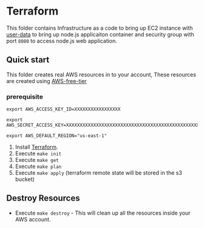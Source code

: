 # Terraform

This folder contains Infrastructure as a code to bring up EC2 instance with [user-data](https://github.com/Ksreenivas/nodejs-application/blob/main/terraform/nodejs-module/user-data.sh) to bring up node.js applicaiton container and security group with port `8080` to access node.js web application.

## Quick start

This folder creates real AWS resources in to your account, These resources are created using [AWS-free-tier](https://aws.amazon.com/free/)

### prerequisite
```
export AWS_ACCESS_KEY_ID=XXXXXXXXXXXXXXXXX

export AWS_SECRET_ACCESS_KEY=XXXXXXXXXXXXXXXXXXXXXXXXXXXXXXXXXXXXXXXXXXXXXXXXXXX

export AWS_DEFAULT_REGION="us-east-1"
```

1. Install [Terraform](https://www.terraform.io/).
2. Execute `make init`
3. Execute `make get`
4. Execute `make plan`
5. Execute `make apply` (terraform remote state will be stored in the s3 bucket)
 
## Destroy Resources

- Execute `make destroy` - This will clean up all the resources inside your AWS account.
